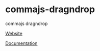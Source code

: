 # commajs-dragndrop
commajs dragndrop


[Website](https://www.commajs.com)

[Documentation](https://www.commajs.com/docs)
